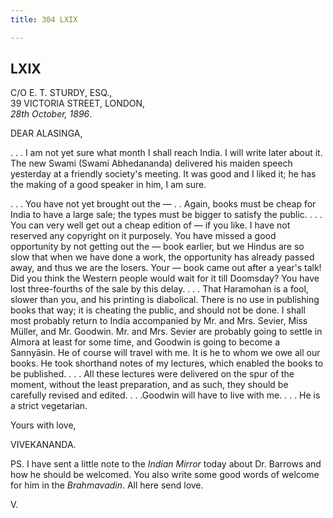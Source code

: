 ```yaml
---
title: 304 LXIX

---
```

  

  


## LXIX

C/O E. T. STURDY, ESQ.,  
39 VICTORIA STREET, LONDON,  
*28th October, 1896*.

DEAR ALASINGA,

. . . I am not yet sure what month I shall reach India. I will write
later about it. The new Swami (Swami Abhedananda) delivered his maiden
speech yesterday at a friendly society's meeting. It was good and I
liked it; he has the making of a good speaker in him, I am sure.

. . . You have not yet brought out the — . . Again, books must be cheap
for India to have a large sale; the types must be bigger to satisfy the
public. . . . You can very well get out a cheap edition of  — if you
like. I have not reserved any copyright on it purposely. You have missed
a good opportunity by not getting out the — book earlier, but we Hindus
are so slow that when we have done a work, the opportunity has already
passed away, and thus we are the losers. Your — book came out after a
year's talk! Did you think the Western people would wait for it till
Doomsday? You have lost three-fourths of the sale by this delay. . . .
That Haramohan is a fool, slower than you, and his printing is
diabolical. There is no use in publishing books that way; it is cheating
the public, and should not be done. I shall most probably return to
India accompanied by Mr. and Mrs. Sevier, Miss Müller, and Mr. Goodwin.
Mr. and Mrs. Sevier are probably going to settle in Almora at least for
some time, and Goodwin is going to become a Sannyāsin. He of course will
travel with me. It is he to whom we owe all our books. He took shorthand
notes of my lectures, which enabled the books to be published. . . . All
these lectures were delivered on the spur of the moment, without the
least preparation, and as such, they should be carefully revised and
edited. . . .Goodwin will have to live with me. . . . He is a strict
vegetarian.

Yours with love,

VIVEKANANDA.

PS. I have sent a little note to the *Indian Mirror* today about Dr.
Barrows and how he should be welcomed. You also write some good words of
welcome for him in the *Brahmavadin*. All here send love.

V.